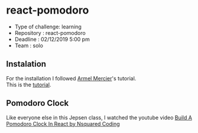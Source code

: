 # react-pomodoro

-   Type of challenge: learning
-   Repository : react-pomodoro
-   Deadline : 02/12/2019 5:00 pm
-   Team : solo

## Instalation

For the installation I followed [Armel Mercier](https://github.com/ArzhMael)'s tutorial.  
This is the [tutorial](https://github.com/ArzhMael/how-to-start-a-react-project-with-parcel).

## Pomodoro Clock

Like everyone else in this Jepsen class, I watched the youtube video [Build A Pomodoro Clock In React by
Nsquared Coding
](https://www.youtube.com/watch?v=9EVmiQCfkuQ)

